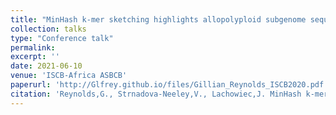 ```yaml
---
title: "MinHash k-mer sketching highlights allopolyploid subgenome sequence differentiation."
collection: talks
type: "Conference talk"
permalink: 
excerpt: ''
date: 2021-06-10
venue: 'ISCB-Africa ASBCB'
paperurl: 'http://Glfrey.github.io/files/Gillian_Reynolds_ISCB2020.pdf'
citation: 'Reynolds,G., Strnadova-Neeley,V., Lachowiec,J. MinHash k-mer sketching highlights allopolyploid subgenomesequence differentiation. ISCB-Africa ASBCB 2021'
---
```

